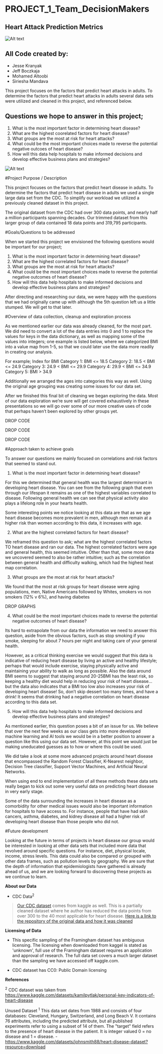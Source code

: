 # PROJECT_1_Team_DecisionMakers

## Heart Attack Prediction Metrics
![Alt text](<images/Project Cover img.jpg>)

## **All Code created by:**
- Jesse Kranyak
- Jeff Boczkaja
- Mohamed Altoobi
- Siriesha Mandava


This project focuses on the factors that predict heart attacks in adults.  To determine the factors that predict heart attacks in adults several data sets were utilized and cleaned in this project, and referenced below.  

## Questions we hope to answer in this project;

1. What is the most important factor in determining heart disease?
2. What are the highest coorelated factors for heart disease?
3. What groups are the most at risk for heart attacks?
4. What could be the most important choices made to reverse the potential negative outcoes of heart disease?
5. How will this data help hospitals to make informed decisions and develop effective business plans and strategies?

![Alt text](<project_1 data/project_heart.jpeg>)



#Project Purpose / Description

This project focuses on the factors that predict heart disease in adults. To determine the factors that predict heart disease in adults we used a single large data set from the CDC.  To simplify our workload we utilized a previously cleaned dataset in this project.  

The original dataset from the CDC had over 300 data points, and nearly half a million participants spanning decades. Our trimmed dataset from this larger group of data contained 18 data points and 319,795 participants. 

#Goals/Questions to be addressed

When we started this project we envisioned the following questions would be important for our project;

1. What is the most important factor in determining heart disease?
2. What are the highest correlated factors for heart disease?
3. What groups are the most at risk for heart attacks?
4. What could be the most important choices made to reverse the potential negative outcomes of heart disease?
5. How will this data help hospitals to make informed decisions and develop effective business plans and strategies?

After directing and researching our data, we were happy with the questions that we had originally came up with although the 5th question left us a little stumped.  We will get to that later. 

#Overview of data collection, cleanup and exploration process

As we mentioned earlier our data was already cleaned, for the most part.  We did need to convert a lot of the data entries into 0 and 1 to replace the values for keys in the data dictionary, as well as mapping some of the values into integers; one example is listed below, where we categorized BMI into a value map from 1-5, so that we could later use the data more readily in creating our analysis. 

For example;
Index for BMI 
Category 1: BMI <= 18.5
Category 2: 18.5 < BMI <= 24.9
Category 3: 24.9 < BMI <= 29.9
Category 4: 29.9 < BMI <= 34.9
Category 5: BMI > 34.9

Additionally we arranged the ages into categories this way as well. Using the original age grouping was creating some issues for our data set.

After we finished this final bit of cleaning we began exploring the data.       Most of our data exploration we’re sure will get covered exhaustively in these presentations so we will go over some of our more creative uses of code that perhaps haven’t been explored by other groups yet. 

DROP CODE

DROP CODE 

DROP CODE


#Approach taken to achieve goals

To answer our questions we mainly focused on correlations and risk factors that seemed to stand out.  
1. What is the most important factor in determining heart disease?

For this we determined that general health was the largest determinant in developing heart disease. You can see from the following graph that even through our lifespan it remains as one of the highest variables correlated to disease.  Following general health we can see that physical activity also plays a lifelong role in your hearts health.  

Some interesting points we notice looking at this data are that as we age heart disease becomes more prevalent in men, although men remain at a higher risk than women according to this data, it increases with age.  

2. What are the highest correlated factors for heart disease?

We reframed this question to ask; what are the highest correlated factors TO heart disease and ran our data.  The highest correlated factors were age and general health, this seemed intuitive.  Other than that, some more data we uncovered seemed to also be rather intuitive; such as the correlation between general health and difficulty walking, which had the highest heat map correlation.  

3. What groups are the most at risk for heart attacks?

We found that the most at risk groups for heart disease were aging populations, men, Native Americans followed by Whites, smokers vs non smokers (12% v 6%), and having diabetes 

DROP GRAPHS

4. What could be the most important choices made to reverse the potential negative outcomes of heart disease?

Its hard to extrapolate from our data the information we need to answer this question, aside from the obvious factors, such as stop smoking if you smoke, sleeping for about 7 hours per night and taking care of your general health.  

However, as a critical thinking exercise we would suggest that this data is indicative of reducing heart disease by living an active and healthy lifestyle; perhaps that would include exercise, staying physically active and maintaining your ability to walk as long as possible.  Also the data around BMI seems to suggest that staying around 20-25BMI has the least risk, so keeping a healthy diet would help in reducing your risk of heart disease… but the data also indicates that a BMI too low also increases your risk of developing heart disease! So, don’t skip dessert too many times, and have a drink!  It seems that drinking had a negative correlation on heart disease according to this data set.  

5. How will this data help hospitals to make informed decisions and develop effective business plans and strategies?

As mentioned earlier, this question poses a bit of an issue for us.  We believe that over the next few weeks as our class gets into more developed machine learning and AI tools we would be in a better position to answer a question like this using our data set.  However, at this point we would just be making uneducated guesses as to how or where this could be used.  

We did take a look at some more advanced projects around heart disease that encompassed the Random Forest Classifier, K-Nearest neighbor, Decision Tree classifier, Support Vector Machines, and Artificial Neural Networks.  

When using end to end implementation of all these methods these data sets really began to kick out some very useful data on predicting heart disease in very early stage.  

Some of the data surrounding the increases in heart disease as a comorbidity for other medical issues would also be important information for hospitals to have access to.  For instance, people that have had skin cancers, asthma, diabetes, and kidney disease all had a higher risk of developing heart disease than those people who did not.  

#Future development

Looking at the future in terms of projects in heart disease our group would be interested in looking at other data sets that included more data that revolved around specific questions.  For instance, diet, physical locale, income, stress levels.  This data could also be compared or grouped with other data frames, such as pollution levels by geography.  We are sure that the depth of information that epidemiologists have gathered is already ahead of us, and we are looking forward to discovering these projects as we continue to learn.
  


**About our Data** 

* CDC Data<sup>2</sup>

> [Our CDC dataset](https://www.kaggle.com/datasets/kamilpytlak/personal-key-indicators-of-heart-disease) comes from kaggle as well. This is a partially cleaned dataset where he author has reduced the data points from over 300 to the 40 most applicable for heart disease.   [Here is a link to the repository of the original data and how it was cleaned](https://github.com/kamilpytlak/data-science-projects/blob/main/heart-disease-prediction/2022/notebooks/data_processing.ipynb)


**Licensing of Data**

* This specific sampling of the Framingham dataset has ambiguous licensing. The licensing when downloaded from kaggel is stated as 'unknown', full use of the Framingham dataset requires an application and approval of research.  The full data set covers a much larger dataset than the sampling we have accessed off kaggle.com.

* CDC dataset has CC0: Public Domain licensing

**References**

<sup>2</sup> CDC dataset was taken from https://www.kaggle.com/datasets/kamilpytlak/personal-key-indicators-of-heart-disease 

Unused Dataset
<sup>1</sup> This data set dates from 1988 and consists of four databases: Cleveland, Hungary, Switzerland, and Long Beach V. It contains 76 attributes, including the predicted attribute, but all published experiments refer to using a subset of 14 of them. The "target" field refers to the presence of heart disease in the patient. It is integer valued 0 = no disease and 1 = disease.
  -https://www.kaggle.com/datasets/johnsmith88/heart-disease-dataset?resource=download




